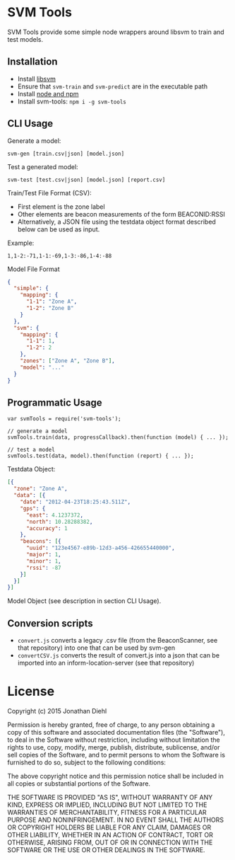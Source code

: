 # SVM Tools

SVM Tools provide some simple node wrappers around libsvm to train and test models.

## Installation

* Install [libsvm](http://www.csie.ntu.edu.tw/~cjlin/libsvm/)
* Ensure that `svm-train` and `svm-predict` are in the executable path
* Install [node and npm](https://nodejs.org)
* Install svm-tools: `npm i -g svm-tools`


## CLI Usage

Generate a model:
```
svm-gen [train.csv|json] [model.json]
```

Test a generated model:

```
svm-test [test.csv|json] [model.json] [report.csv]
```

Train/Test File Format (CSV):

* First element is the zone label
* Other elements are beacon measurements of the form BEACONID:RSSI
* Alternatively, a JSON file using the testdata object format described below can be used as input.

Example:

```
1,1-2:-71,1-1:-69,1-3:-86,1-4:-88
```

Model File Format

```json
{
  "simple": {
    "mapping": {
      "1-1": "Zone A",
      "1-2": "Zone B"
    }
  },
  "svm": {
    "mapping": {
      "1-1": 1,
      "1-2": 2
    },
    "zones": ["Zone A", "Zone B"],
    "model": "..."
  }
}
```

## Programmatic Usage

```
var svmTools = require('svm-tools');

// generate a model
svmTools.train(data, progressCallback).then(function (model) { ... });

// test a model
svmTools.test(data, model).then(function (report) { ... });
```

Testdata Object:

```json
[{
  "zone": "Zone A",
  "data": [{
    "date": "2012-04-23T18:25:43.511Z",
    "gps": {
      "east": 4.1237372,
      "north": 10.28288382,
      "accuracy": 1
    },
    "beacons": [{
      "uuid": "123e4567-e89b-12d3-a456-426655440000",
      "major": 1,
      "minor": 1,
      "rssi": -87
    }]
  }]
}]
```

Model Object (see description in section CLI Usage).

## Conversion scripts

* `convert.js` converts a legacy .csv file (from the BeaconScanner, see that repository) into one that can be used by svm-gen
* `convertCSV.js` converts the result of convert.js into a json that can be imported into an inform-location-server (see that repository)

# License

Copyright (c) 2015 Jonathan Diehl

Permission is hereby granted, free of charge, to any person obtaining a copy of this software and associated documentation files (the "Software"), to deal in the Software without restriction, including without limitation the rights to use, copy, modify, merge, publish, distribute, sublicense, and/or sell copies of the Software, and to permit persons to whom the Software is furnished to do so, subject to the following conditions:

The above copyright notice and this permission notice shall be included in all copies or substantial portions of the Software.

THE SOFTWARE IS PROVIDED "AS IS", WITHOUT WARRANTY OF ANY KIND, EXPRESS OR IMPLIED, INCLUDING BUT NOT LIMITED TO THE WARRANTIES OF MERCHANTABILITY, FITNESS FOR A PARTICULAR PURPOSE AND NONINFRINGEMENT. IN NO EVENT SHALL THE AUTHORS OR COPYRIGHT HOLDERS BE LIABLE FOR ANY CLAIM, DAMAGES OR OTHER LIABILITY, WHETHER IN AN ACTION OF CONTRACT, TORT OR OTHERWISE, ARISING FROM, OUT OF OR IN CONNECTION WITH THE SOFTWARE OR THE USE OR OTHER DEALINGS IN THE SOFTWARE.
